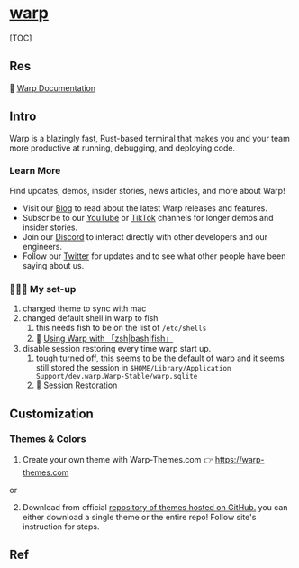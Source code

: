 # [warp](https://www.warp.dev)

[TOC]



## Res
📂 [Warp Documentation](https://docs.warp.dev/) 



## Intro
Warp is a blazingly fast, Rust-based terminal that makes you and your team more productive at running, debugging, and deploying code.


### Learn More
Find updates, demos, insider stories, news articles, and more about Warp!
- Visit our [Blog](https://www.warp.dev/blog) to read about the latest Warp releases and features.
- Subscribe to our [YouTube](https://www.youtube.com/channel/UCKONdcQCTP3aozARj1ntKhw) or [TikTok](https://www.tiktok.com/@warp.dev) channels for longer demos and insider stories.
- Join our [Discord](https://www.warp.dev/community) to interact directly with other developers and our engineers.
- Follow our [Twitter](https://twitter.com/warpdotdev) for updates and to see what other people have been saying about us.


### 🧖🏻‍♀️ My set-up
1. changed theme to sync with mac
2. changed default shell in warp to fish
   1. this needs fish to be on the list of `/etc/shells`
   2. 🔗 [Using Warp with 「zsh|bash|fish」](https://docs.warp.dev/getting-started/using-warp-with-shells)
3. disable session restoring every time warp start up.
   1. tough turned off, this seems to be the default of warp and it seems still stored the session in `$HOME/Library/Application Support/dev.warp.Warp-Stable/warp.sqlite`
   2. 🔗 [Session Restoration](https://docs.warp.dev/features/sessions/session-restoration)



## Customization
### Themes & Colors
1. Create your own theme with Warp-Themes.com 👉 https://warp-themes.com

or 

2. Download from official [repository of themes hosted on GitHub.](https://github.com/warpdotdev/themes)
you can either download a single theme or the entire repo!
Follow site's instruction for steps.





## Ref
